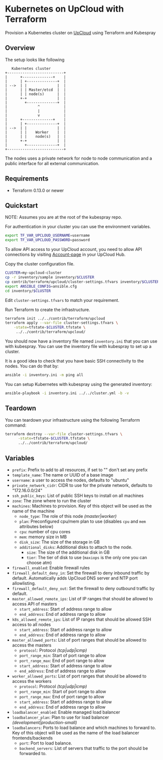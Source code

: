 # Kubernetes on UpCloud with Terraform

Provision a Kubernetes cluster on [UpCloud](https://upcloud.com/) using Terraform and Kubespray

## Overview

The setup looks like following

```text
   Kubernetes cluster
+--------------------------+
|      +--------------+    |
|      | +--------------+  |
| -->  | |              |  |
|      | | Master/etcd  |  |
|      | | node(s)      |  |
|      +-+              |  |
|        +--------------+  |
|              ^           |
|              |           |
|              v           |
|      +--------------+    |
|      | +--------------+  |
| -->  | |              |  |
|      | |    Worker    |  |
|      | |    node(s)   |  |
|      +-+              |  |
|        +--------------+  |
+--------------------------+
```

The nodes uses a private network for node to node communication and a public interface for all external communication.

## Requirements

* Terraform 0.13.0 or newer

## Quickstart

NOTE: Assumes you are at the root of the kubespray repo.

For authentication in your  cluster you can use the environment variables.

```bash
export TF_VAR_UPCLOUD_USERNAME=username
export TF_VAR_UPCLOUD_PASSWORD=password
```

To allow API access to your UpCloud account, you need to allow API connections by visiting [Account-page](https://hub.upcloud.com/account) in your UpCloud Hub.

Copy the cluster configuration file.

```bash
CLUSTER=my-upcloud-cluster
cp -r inventory/sample inventory/$CLUSTER
cp contrib/terraform/upcloud/cluster-settings.tfvars inventory/$CLUSTER/
export ANSIBLE_CONFIG=ansible.cfg
cd inventory/$CLUSTER
```

Edit  `cluster-settings.tfvars`  to match your requirement.

Run Terraform to create the infrastructure.

```bash
terraform init ../../contrib/terraform/upcloud
terraform apply --var-file cluster-settings.tfvars \
    -state=tfstate-$CLUSTER.tfstate \
     ../../contrib/terraform/upcloud/
```

You should now have a inventory file named `inventory.ini` that you can use with kubespray.
You can use the inventory file with kubespray to set up a cluster.

It is a good idea to check that you have basic SSH connectivity to the nodes. You can do that by:

```bash
ansible -i inventory.ini -m ping all
```

You can setup Kubernetes with kubespray using the generated inventory:

```bash
ansible-playbook -i inventory.ini ../../cluster.yml -b -v
```

## Teardown

You can teardown your infrastructure using the following Terraform command:

```bash
terraform destroy --var-file cluster-settings.tfvars \
      -state=tfstate-$CLUSTER.tfstate \
      ../../contrib/terraform/upcloud/
```

## Variables

* `prefix`: Prefix to add to all resources, if set to "" don't set any prefix
* `template_name`: The name or UUID  of a base image
* `username`: a user to access the nodes, defaults to "ubuntu"
* `private_network_cidr`: CIDR to use for the private network, defaults to "172.16.0.0/24"
* `ssh_public_keys`: List of public SSH keys to install on all machines
* `zone`: The zone where to run the cluster
* `machines`: Machines to provision. Key of this object will be used as the name of the machine
  * `node_type`: The role of this node *(master|worker)*
  * `plan`: Preconfigured cpu/mem plan to use (disables `cpu` and `mem` attributes below)
  * `cpu`: number of cpu cores
  * `mem`: memory size in MB
  * `disk_size`: The size of the storage in GB
  * `additional_disks`: Additional disks to attach to the node.
    * `size`: The size of the additional disk in GB
    * `tier`: The tier of disk to use (`maxiops` is the only one you can choose atm)
* `firewall_enabled`: Enable firewall rules
* `firewall_default_deny_in`: Set the firewall to deny inbound traffic by default. Automatically adds UpCloud DNS server and NTP port allowlisting.
* `firewall_default_deny_out`: Set the firewall to deny outbound traffic by default.
* `master_allowed_remote_ips`: List of IP ranges that should be allowed to access API of masters
  * `start_address`: Start of address range to allow
  * `end_address`: End of address range to allow
* `k8s_allowed_remote_ips`: List of IP ranges that should be allowed SSH access to all nodes
  * `start_address`: Start of address range to allow
  * `end_address`: End of address range to allow
* `master_allowed_ports`: List of port ranges that should be allowed to access the masters
  * `protocol`: Protocol *(tcp|udp|icmp)*
  * `port_range_min`: Start of port range to allow
  * `port_range_max`: End of port range to allow
  * `start_address`: Start of address range to allow
  * `end_address`: End of address range to allow
* `worker_allowed_ports`: List of port ranges that should be allowed to access the workers
  * `protocol`: Protocol *(tcp|udp|icmp)*
  * `port_range_min`: Start of port range to allow
  * `port_range_max`: End of port range to allow
  * `start_address`: Start of address range to allow
  * `end_address`: End of address range to allow
* `loadbalancer_enabled`: Enable managed load balancer
* `loadbalancer_plan`: Plan to use for load balancer *(development|production-small)*
* `loadbalancers`: Ports to load balance and which machines to forward to. Key of this object will be used as the name of the load balancer frontends/backends
  * `port`: Port to load balance.
  * `backend_servers`: List of servers that traffic to the port should be forwarded to.
